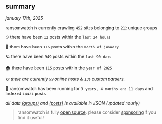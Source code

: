
## summary
_january 17th, 2025_

ransomwatch is currently crawling `452` sites belonging to `212` unique groups

⏲ there have been `12` posts within the `last 24 hours`

🦈 there have been `115` posts within the `month of january`

🪐 there have been `949` posts within the `last 90 days`

🏚 there have been `115` posts within the `year of 2025`

_⚙️ there are currently `99` online hosts & `136` custom parsers._

🦕 ransomwatch has been running for `3 years, 4 months and 11 days` and indexed `14421` posts

_all data  [(groups)](http://ransomwhat.telemetry.ltd/groups) and [(posts)](http://ransomwhat.telemetry.ltd/posts) is available in JSON (updated hourly)_

> ransomwatch is fully [open source](https://github.com/joshhighet/ransomwatch#ransomwatch--). please consider [sponsoring](https://github.com/sponsors/joshhighet) if you find it useful!
